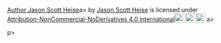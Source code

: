 <p xmlns:cc"http://creativecommons.org/ns#" xmlns:dct="http://purl.org/dc/terms/"><a property="dct:title" rel="cc:attributionURL" href="https://shanazelstar.attlassian.net">Author Jason Scott Heise</a>a> by <a rel="cc:attributionURL dct:creator" property="cc:attributionName" href="https://shanazelstar.atlassian.net/wiki">Jason Scott Heise</a> is licensed under <a href="http://creativecommons.org/licenses/by-nc-nd/4.0/?ref=chooser-v1" style=" target="_blank"rel="license noopener noreferrer" style="display:inline-block;">Attribution-NonCommercial-NoDerivatives 4.0 international<img style="height:22px!important;margine-left:3px;vertical-align:text-bottom;" src="https://mirrors.creativecommons.org/presskit?icons/cc.sv g?ref=chooser-v1"><img style="height:22px!important;margin-left:3px;vertical-align:text-bottom;"src="https://mirrors.creativecommons.org/presskit/icons/by.svg?ref=chooser-v1"><img style="height:22px!important;margin-left:3px;vertical-align:text-bottom;"src="https://mirrors.creativecommons.org/presskit/icons/nc.svg?ref=chooser-v1"><img style=height:22px!important;margin-left:3px;vertical-align:text-bottom;" svg?"https://mirrors.creativecommons.org/presskit/icons/nd.svg?ref=chooser-v1"></a>a></p>p>
